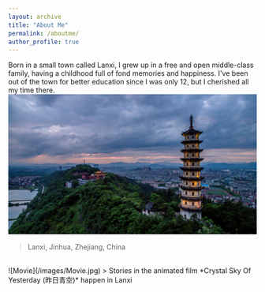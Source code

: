 ```yaml
---
layout: archive
title: "About Me"
permalink: /aboutme/
author_profile: true
---
```


Born in a small town called Lanxi, I grew up in a free and open middle-class family, having a childhood full of fond memories and happiness. I've been out of the town for better education since I was only 12, but I cherished all my time there.
![Lanxi](/images/Lanxi.jpg)
> Lanxi, Jinhua, Zhejiang, China
<br/>
![Movie](/images/Movie.jpg)
> Stories in the animated film *Crystal Sky Of Yesterday (昨日青空)* happen in Lanxi

